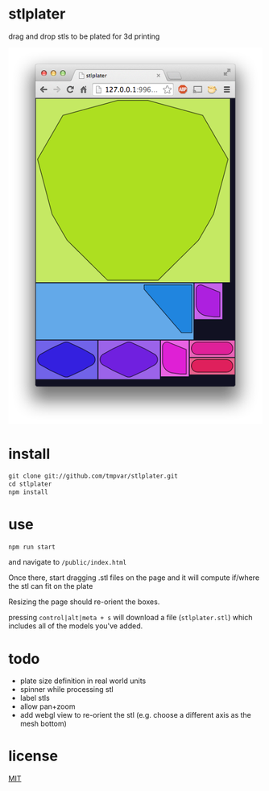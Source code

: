 # stlplater

drag and drop stls to be plated for 3d printing

![stlplater](screen.png)

# install

```
git clone git://github.com/tmpvar/stlplater.git
cd stlplater
npm install
```

# use

`npm run start`

and navigate to `/public/index.html`

Once there, start dragging .stl files on the page and it will compute if/where the stl can fit on the plate

Resizing the page should re-orient the boxes.

pressing `control|alt|meta + s` will download a file (`stlplater.stl`) which includes all of the models you've added.


# todo

 * plate size definition in real world units
 * spinner while processing stl
 * label stls
 * allow pan+zoom
 * add webgl view to re-orient the stl (e.g. choose a different axis as the mesh bottom)

# license

[MIT](LICENSE.txt)

